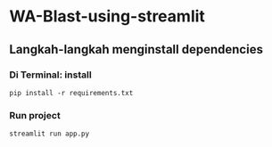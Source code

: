 # WA-Blast-using-streamlit
## Langkah-langkah menginstall dependencies
### Di Terminal: install
    pip install -r requirements.txt
### Run project
    streamlit run app.py
